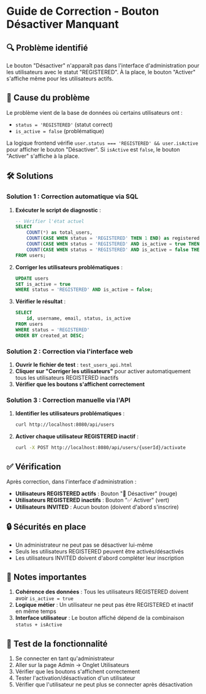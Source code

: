 # Guide de Correction - Bouton Désactiver Manquant

## 🔍 Problème identifié

Le bouton "Désactiver" n'apparaît pas dans l'interface d'administration pour les utilisateurs avec le statut "REGISTERED". À la place, le bouton "Activer" s'affiche même pour les utilisateurs actifs.

## 🎯 Cause du problème

Le problème vient de la base de données où certains utilisateurs ont :
- `status = 'REGISTERED'` (statut correct)
- `is_active = false` (problématique)

La logique frontend vérifie `user.status === 'REGISTERED' && user.isActive` pour afficher le bouton "Désactiver". Si `isActive` est `false`, le bouton "Activer" s'affiche à la place.

## 🛠️ Solutions

### Solution 1 : Correction automatique via SQL

1. **Exécuter le script de diagnostic** :
   ```sql
   -- Vérifier l'état actuel
   SELECT 
       COUNT(*) as total_users,
       COUNT(CASE WHEN status = 'REGISTERED' THEN 1 END) as registered_users,
       COUNT(CASE WHEN status = 'REGISTERED' AND is_active = true THEN 1 END) as registered_active,
       COUNT(CASE WHEN status = 'REGISTERED' AND is_active = false THEN 1 END) as registered_inactive
   FROM users;
   ```

2. **Corriger les utilisateurs problématiques** :
   ```sql
   UPDATE users 
   SET is_active = true 
   WHERE status = 'REGISTERED' AND is_active = false;
   ```

3. **Vérifier le résultat** :
   ```sql
   SELECT 
       id, username, email, status, is_active
   FROM users 
   WHERE status = 'REGISTERED'
   ORDER BY created_at DESC;
   ```

### Solution 2 : Correction via l'interface web

1. **Ouvrir le fichier de test** : `test_users_api.html`
2. **Cliquer sur "Corriger les utilisateurs"** pour activer automatiquement tous les utilisateurs REGISTERED inactifs
3. **Vérifier que les boutons s'affichent correctement**

### Solution 3 : Correction manuelle via l'API

1. **Identifier les utilisateurs problématiques** :
   ```bash
   curl http://localhost:8080/api/users
   ```

2. **Activer chaque utilisateur REGISTERED inactif** :
   ```bash
   curl -X POST http://localhost:8080/api/users/{userId}/activate
   ```

## ✅ Vérification

Après correction, dans l'interface d'administration :

- **Utilisateurs REGISTERED actifs** : Bouton "🚫 Désactiver" (rouge)
- **Utilisateurs REGISTERED inactifs** : Bouton "✅ Activer" (vert)
- **Utilisateurs INVITED** : Aucun bouton (doivent d'abord s'inscrire)

## 🔒 Sécurités en place

- Un administrateur ne peut pas se désactiver lui-même
- Seuls les utilisateurs REGISTERED peuvent être activés/désactivés
- Les utilisateurs INVITED doivent d'abord compléter leur inscription

## 📝 Notes importantes

1. **Cohérence des données** : Tous les utilisateurs REGISTERED doivent avoir `is_active = true`
2. **Logique métier** : Un utilisateur ne peut pas être REGISTERED et inactif en même temps
3. **Interface utilisateur** : Le bouton affiché dépend de la combinaison `status + isActive`

## 🚀 Test de la fonctionnalité

1. Se connecter en tant qu'administrateur
2. Aller sur la page Admin → Onglet Utilisateurs
3. Vérifier que les boutons s'affichent correctement
4. Tester l'activation/désactivation d'un utilisateur
5. Vérifier que l'utilisateur ne peut plus se connecter après désactivation
